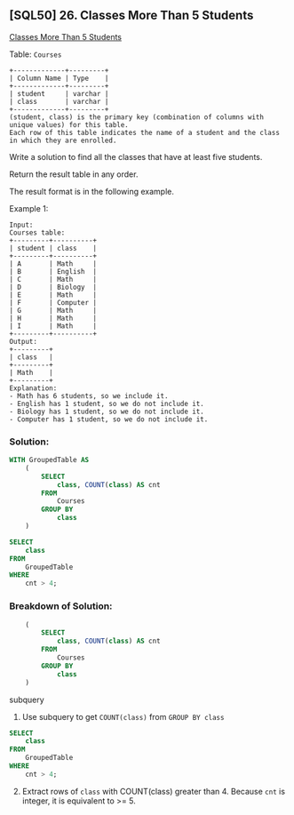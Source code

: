 ## [SQL50] 26. Classes More Than 5 Students
[Classes More Than 5 Students](https://leetcode.com/problems/classes-more-than-5-students/?envType=study-plan-v2&envId=top-sql-50)

Table: `Courses`

```
+-------------+---------+
| Column Name | Type    |
+-------------+---------+
| student     | varchar |
| class       | varchar |
+-------------+---------+
(student, class) is the primary key (combination of columns with unique values) for this table.
Each row of this table indicates the name of a student and the class in which they are enrolled.
```


Write a solution to find all the classes that have at least five students.

Return the result table in any order.

The result format is in the following example.

Example 1:

```
Input: 
Courses table:
+---------+----------+
| student | class    |
+---------+----------+
| A       | Math     |
| B       | English  |
| C       | Math     |
| D       | Biology  |
| E       | Math     |
| F       | Computer |
| G       | Math     |
| H       | Math     |
| I       | Math     |
+---------+----------+
Output: 
+---------+
| class   |
+---------+
| Math    |
+---------+
Explanation: 
- Math has 6 students, so we include it.
- English has 1 student, so we do not include it.
- Biology has 1 student, so we do not include it.
- Computer has 1 student, so we do not include it.
```

### Solution: 

```sql
WITH GroupedTable AS
    (
        SELECT 
            class, COUNT(class) AS cnt
        FROM 
            Courses
        GROUP BY 
            class
    )

SELECT 
    class
FROM 
    GroupedTable
WHERE 
    cnt > 4;
```

### Breakdown of Solution:

```sql
    (
        SELECT 
            class, COUNT(class) AS cnt
        FROM 
            Courses
        GROUP BY 
            class
    )
```
subquery

1. Use subquery to get `COUNT(class)` from `GROUP BY class`

```sql
SELECT 
    class
FROM 
    GroupedTable
WHERE 
    cnt > 4;
```
2. Extract rows of `class` with COUNT(class) greater than 4. Because `cnt` is integer, it is equivalent to >= 5.
